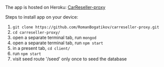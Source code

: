 The app is hosted on Heroku: [CarReseller-proxy](https://carresellerapp-proxy.herokuapp.com/)

Steps to install app on your device:
1. ```git clone https://github.com/RomanBogatikov/carreseller-proxy.git```
2. ```cd carreseller-proxy/```
3. open a separate terminal tab, run ```mongod```
4. open a separate terminal tab, run ```npm start```
5. in a present tab, ```cd client/```
6. run ```npm start```
7. visit seed route '/seed' only once to seed the database
